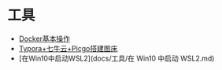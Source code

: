 # 工具
- [Docker基本操作](docs/工具/Docker基本操作.md)
- [Typora+七牛云+Picgo搭建图床](docs/工具/Typora+七牛云+Picgo搭建图床.md)
- [在Win10中启动WSL2](docs/工具/在 Win10 中启动 WSL2.md)
